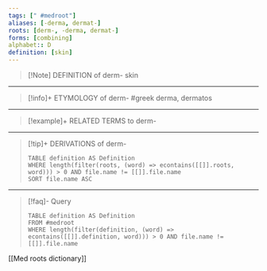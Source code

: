 ```yaml
---
tags: [" #medroot"]
aliases: [-derma, dermat-]
roots: [derm-, -derma, dermat-]
forms: [combining]
alphabet:: D
definition: [skin]
---
```

>[!Note] DEFINITION of derm-
>skin
_____
>[!info]+ ETYMOLOGY of derm-
>#greek derma, dermatos
_____
>[!example]+ RELATED TERMS to derm-
>
_____
>[!tip]+ DERIVATIONS of derm-
>```dataview
>TABLE definition AS Definition 
>WHERE length(filter(roots, (word) => econtains([[]].roots, word))) > 0 AND file.name != [[]].file.name
>SORT file.name ASC
>```
____
>[!faq]- Query
>```dataview
>TABLE definition AS Definition
>FROM #medroot
>WHERE length(filter(definition, (word) => econtains([[]].definition, word))) > 0 AND file.name != [[]].file.name
>```

[[Med roots dictionary]]
